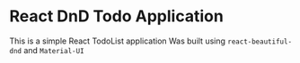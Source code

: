 # React DnD Todo Application
This is a simple React TodoList application
Was built using `react-beautiful-dnd` and `Material-UI`